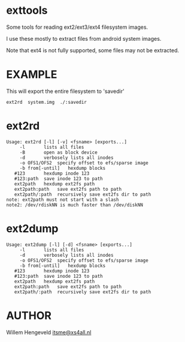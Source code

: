 exttools
========

Some tools for reading ext2/ext3/ext4 filesystem images.

I use these mostly to extract files from android system images.

Note that ext4 is not fully supported, some files may not be extracted.

EXAMPLE
=======

This will export the entire filesystem to 'savedir'

    ext2rd  system.img  ./:savedir

ext2rd
======


    Usage: ext2rd [-l] [-v] <fsname> [exports...]
         -l       lists all files
         -B       open as block device
         -d       verbosely lists all inodes
         -o OFS1/OFS2  specify offset to efs/sparse image
         -b from[-until]   hexdump blocks
       #123       hexdump inode 123
       #123:path  save inode 123 to path
       ext2path   hexdump ext2fs path
       ext2path:path   save ext2fs path to path
       ext2path/:path  recursively save ext2fs dir to path
    note: ext2path must not start with a slash
    note2: /dev/rdiskNN is much faster than /dev/diskNN

ext2dump
========

    Usage: ext2dump [-l] [-d] <fsname> [exports...]
         -l       lists all files
         -d       verbosely lists all inodes
         -o OFS1/OFS2  specify offset to efs/sparse image
         -b from[-until]   hexdump blocks
       #123       hexdump inode 123
       #123:path  save inode 123 to path
       ext2path   hexdump ext2fs path
       ext2path:path   save ext2fs path to path
       ext2path/:path  recursively save ext2fs dir to path


AUTHOR
======

Willem Hengeveld <itsme@xs4all.nl>

